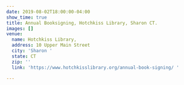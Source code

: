 ```yaml
---
date: 2019-08-02T18:00:00-04:00
show_time: true
title: Annual Booksigning, Hotchkiss Library, Sharon CT.
images: []
venue:
  name: Hotchkiss Library,
  address: 10 Upper Main Street
  city: 'Sharon '
  state: CT
  zip: ''
  link: 'https://www.hotchkisslibrary.org/annual-book-signing/ '

---
```

